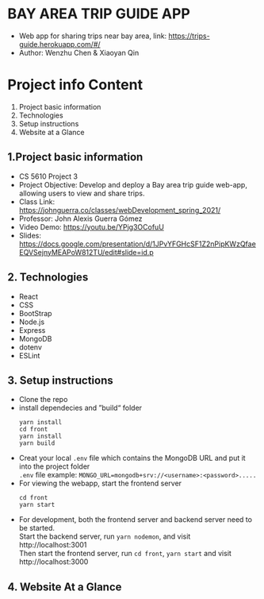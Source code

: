 # BAY AREA TRIP GUIDE APP
- Web app for sharing trips near bay area, link: https://trips-guide.herokuapp.com/#/
- Author: Wenzhu Chen & Xiaoyan Qin

# Project info Content
1. Project basic information
2. Technologies
3. Setup instructions
4. Website at a Glance

## 1.Project basic information
- CS 5610 Project 3
- Project Objective: Develop and deploy a Bay area trip guide web-app, allowing users to view and share trips.
- Class Link: https://johnguerra.co/classes/webDevelopment_spring_2021/
- Professor: John Alexis Guerra Gómez
- Video Demo: https://youtu.be/YPjg3OCofuU
- Slides: https://docs.google.com/presentation/d/1JPvYFGHcSF1Z2nPipKWzQfaeEQVSejnyMEAPoW812TU/edit#slide=id.p 

## 2. Technologies
- React
- CSS
- BootStrap
- Node.js
- Express
- MongoDB
- dotenv
- ESLint

## 3. Setup instructions
- Clone the repo
- install dependecies and ”build“ folder
   ```
   yarn install
   cd front
   yarn install
   yarn build
   ```
- Creat your local `.env` file which contains the MongoDB URL and put it into the project folder
   <br>`.env` file example: `MONGO_URL=mongodb+srv://<username>:<password>.....`
- For viewing the webapp, start the frontend server
   ```
   cd front
   yarn start
   ```
- For development, both the frontend server and backend server need to be started. 
   <br> Start the backend server, run  `yarn nodemon`, and visit http://localhost:3001
   <br> Then start the frontend server, run `cd front`, `yarn start` and visit http://localhost:3000

## 4. Website At a Glance
